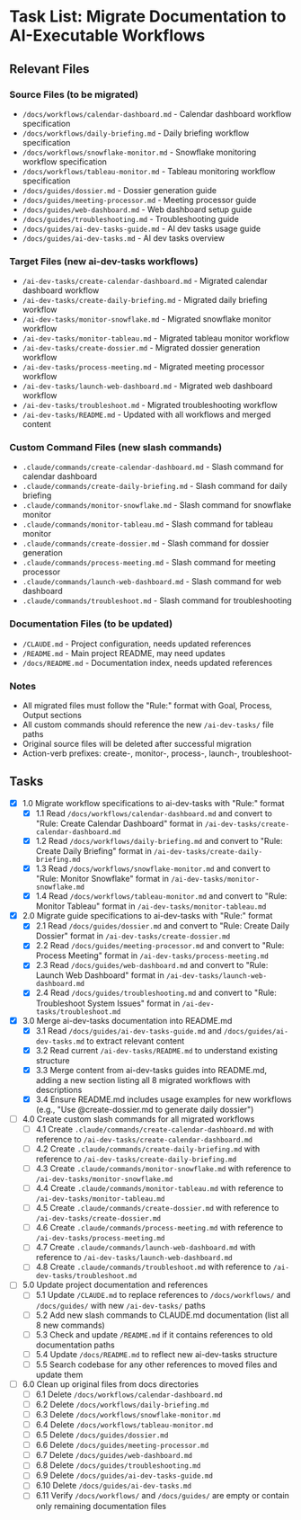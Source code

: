 # Task List: Migrate Documentation to AI-Executable Workflows

## Relevant Files

### Source Files (to be migrated)
- `/docs/workflows/calendar-dashboard.md` - Calendar dashboard workflow specification
- `/docs/workflows/daily-briefing.md` - Daily briefing workflow specification
- `/docs/workflows/snowflake-monitor.md` - Snowflake monitoring workflow specification
- `/docs/workflows/tableau-monitor.md` - Tableau monitoring workflow specification
- `/docs/guides/dossier.md` - Dossier generation guide
- `/docs/guides/meeting-processor.md` - Meeting processor guide
- `/docs/guides/web-dashboard.md` - Web dashboard setup guide
- `/docs/guides/troubleshooting.md` - Troubleshooting guide
- `/docs/guides/ai-dev-tasks-guide.md` - AI dev tasks usage guide
- `/docs/guides/ai-dev-tasks.md` - AI dev tasks overview

### Target Files (new ai-dev-tasks workflows)
- `/ai-dev-tasks/create-calendar-dashboard.md` - Migrated calendar dashboard workflow
- `/ai-dev-tasks/create-daily-briefing.md` - Migrated daily briefing workflow
- `/ai-dev-tasks/monitor-snowflake.md` - Migrated snowflake monitor workflow
- `/ai-dev-tasks/monitor-tableau.md` - Migrated tableau monitor workflow
- `/ai-dev-tasks/create-dossier.md` - Migrated dossier generation workflow
- `/ai-dev-tasks/process-meeting.md` - Migrated meeting processor workflow
- `/ai-dev-tasks/launch-web-dashboard.md` - Migrated web dashboard workflow
- `/ai-dev-tasks/troubleshoot.md` - Migrated troubleshooting workflow
- `/ai-dev-tasks/README.md` - Updated with all workflows and merged content

### Custom Command Files (new slash commands)
- `.claude/commands/create-calendar-dashboard.md` - Slash command for calendar dashboard
- `.claude/commands/create-daily-briefing.md` - Slash command for daily briefing
- `.claude/commands/monitor-snowflake.md` - Slash command for snowflake monitor
- `.claude/commands/monitor-tableau.md` - Slash command for tableau monitor
- `.claude/commands/create-dossier.md` - Slash command for dossier generation
- `.claude/commands/process-meeting.md` - Slash command for meeting processor
- `.claude/commands/launch-web-dashboard.md` - Slash command for web dashboard
- `.claude/commands/troubleshoot.md` - Slash command for troubleshooting

### Documentation Files (to be updated)
- `/CLAUDE.md` - Project configuration, needs updated references
- `/README.md` - Main project README, may need updates
- `/docs/README.md` - Documentation index, needs updated references

### Notes
- All migrated files must follow the "Rule:" format with Goal, Process, Output sections
- All custom commands should reference the new `/ai-dev-tasks/` file paths
- Original source files will be deleted after successful migration
- Action-verb prefixes: create-, monitor-, process-, launch-, troubleshoot-

## Tasks

- [x] 1.0 Migrate workflow specifications to ai-dev-tasks with "Rule:" format
  - [x] 1.1 Read `/docs/workflows/calendar-dashboard.md` and convert to "Rule: Create Calendar Dashboard" format in `/ai-dev-tasks/create-calendar-dashboard.md`
  - [x] 1.2 Read `/docs/workflows/daily-briefing.md` and convert to "Rule: Create Daily Briefing" format in `/ai-dev-tasks/create-daily-briefing.md`
  - [x] 1.3 Read `/docs/workflows/snowflake-monitor.md` and convert to "Rule: Monitor Snowflake" format in `/ai-dev-tasks/monitor-snowflake.md`
  - [x] 1.4 Read `/docs/workflows/tableau-monitor.md` and convert to "Rule: Monitor Tableau" format in `/ai-dev-tasks/monitor-tableau.md`

- [x] 2.0 Migrate guide specifications to ai-dev-tasks with "Rule:" format
  - [x] 2.1 Read `/docs/guides/dossier.md` and convert to "Rule: Create Daily Dossier" format in `/ai-dev-tasks/create-dossier.md`
  - [x] 2.2 Read `/docs/guides/meeting-processor.md` and convert to "Rule: Process Meeting" format in `/ai-dev-tasks/process-meeting.md`
  - [x] 2.3 Read `/docs/guides/web-dashboard.md` and convert to "Rule: Launch Web Dashboard" format in `/ai-dev-tasks/launch-web-dashboard.md`
  - [x] 2.4 Read `/docs/guides/troubleshooting.md` and convert to "Rule: Troubleshoot System Issues" format in `/ai-dev-tasks/troubleshoot.md`

- [x] 3.0 Merge ai-dev-tasks documentation into README.md
  - [x] 3.1 Read `/docs/guides/ai-dev-tasks-guide.md` and `/docs/guides/ai-dev-tasks.md` to extract relevant content
  - [x] 3.2 Read current `/ai-dev-tasks/README.md` to understand existing structure
  - [x] 3.3 Merge content from ai-dev-tasks guides into README.md, adding a new section listing all 8 migrated workflows with descriptions
  - [x] 3.4 Ensure README.md includes usage examples for new workflows (e.g., "Use @create-dossier.md to generate daily dossier")

- [ ] 4.0 Create custom slash commands for all migrated workflows
  - [ ] 4.1 Create `.claude/commands/create-calendar-dashboard.md` with reference to `/ai-dev-tasks/create-calendar-dashboard.md`
  - [ ] 4.2 Create `.claude/commands/create-daily-briefing.md` with reference to `/ai-dev-tasks/create-daily-briefing.md`
  - [ ] 4.3 Create `.claude/commands/monitor-snowflake.md` with reference to `/ai-dev-tasks/monitor-snowflake.md`
  - [ ] 4.4 Create `.claude/commands/monitor-tableau.md` with reference to `/ai-dev-tasks/monitor-tableau.md`
  - [ ] 4.5 Create `.claude/commands/create-dossier.md` with reference to `/ai-dev-tasks/create-dossier.md`
  - [ ] 4.6 Create `.claude/commands/process-meeting.md` with reference to `/ai-dev-tasks/process-meeting.md`
  - [ ] 4.7 Create `.claude/commands/launch-web-dashboard.md` with reference to `/ai-dev-tasks/launch-web-dashboard.md`
  - [ ] 4.8 Create `.claude/commands/troubleshoot.md` with reference to `/ai-dev-tasks/troubleshoot.md`

- [ ] 5.0 Update project documentation and references
  - [ ] 5.1 Update `/CLAUDE.md` to replace references to `/docs/workflows/` and `/docs/guides/` with new `/ai-dev-tasks/` paths
  - [ ] 5.2 Add new slash commands to CLAUDE.md documentation (list all 8 new commands)
  - [ ] 5.3 Check and update `/README.md` if it contains references to old documentation paths
  - [ ] 5.4 Update `/docs/README.md` to reflect new ai-dev-tasks structure
  - [ ] 5.5 Search codebase for any other references to moved files and update them

- [ ] 6.0 Clean up original files from docs directories
  - [ ] 6.1 Delete `/docs/workflows/calendar-dashboard.md`
  - [ ] 6.2 Delete `/docs/workflows/daily-briefing.md`
  - [ ] 6.3 Delete `/docs/workflows/snowflake-monitor.md`
  - [ ] 6.4 Delete `/docs/workflows/tableau-monitor.md`
  - [ ] 6.5 Delete `/docs/guides/dossier.md`
  - [ ] 6.6 Delete `/docs/guides/meeting-processor.md`
  - [ ] 6.7 Delete `/docs/guides/web-dashboard.md`
  - [ ] 6.8 Delete `/docs/guides/troubleshooting.md`
  - [ ] 6.9 Delete `/docs/guides/ai-dev-tasks-guide.md`
  - [ ] 6.10 Delete `/docs/guides/ai-dev-tasks.md`
  - [ ] 6.11 Verify `/docs/workflows/` and `/docs/guides/` are empty or contain only remaining documentation files
